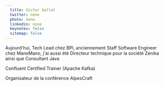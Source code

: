 ```yaml
---
  title: Victor Gallet
  twitter: none
  photo: none
  linkedin: none
  keynotes: false
  sitemap: false
---
```

Aujourd'hui, Tech Lead chez BPI, anciennement Staff Software Engineer chez ManoMano, j'ai aussi été Directeur technique pour la société Zenika ainsi que Consultant Java

Confluent Certified Trainer (Apache Kafka)

Organisateur de la conférence AlpesCraft
